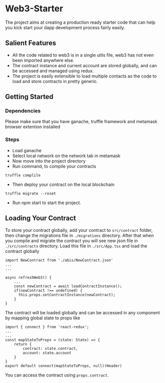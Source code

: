 # Web3-Starter
The project aims at creating a production ready starter code that can help you kick start your dapp development process 
fairly easily.

## Salient Features
* All the code related to web3 is in a single utils file, web3 has not even been imported anywhere else.
* The contract instance and current account are stored globally, and can be accessed and managed using redux.
* The project is easily extensible to load multiple contacts as the code to load and store contracts in pretty generic.

## Getting Started
### Dependencies
Please make sure that you have ganache, truffle framework and metamask browser extention installed

### Steps
* Load ganache
* Select local network on the network tab in metamask
* Now move into the project directory
* Run command, to compile your contracts
```
truffle complile
```

* Then deploy your contract on the local blockchain
```
truffle migrate --reset
```
* Run npm start to start the project.

## Loading Your Contract
To store your contract globally, add your contract to ```src/contract``` folder, then change the migrations file in ```./migrations``` directory.
After that when you compile and migrate the contract you will see new json file in ```./src/contracts``` directory.
Load this file in 
```./src/App.tsx```
and load the contract globally
```
import NewContract from './abis/NewContract.json'
...
...

async refreshWeb3() {
    ...
    const newContract = await loadContractInstance();
    if(newContract !== undefined) {
      this.props.setContractInstance(newContract);
    }
}
```
The contract will be loaded globally and can be accessed in any component by mapping global state to props like
```
import { connect } from 'react-redux';
...
...
const mapStateToProps = (state: State) => {
	return {
		contract: state.contract,
		account: state.account
	}
}
export default connect(mapStateToProps, null)(Header)
```
You can access the contract using ```props.contract```.